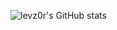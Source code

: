 ![levz0r's GitHub stats](https://github-readme-stats.vercel.app/api?username=levz0r&count_private=true)
